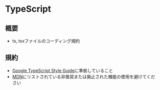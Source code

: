 # TypeScript

## 概要

- ts, tsxファイルのコーディング規約

## 規約

- [Google TypeScript Style Guide](https://google.github.io/styleguide/tsguide.html)に準拠していること
- [MDN](https://developer.mozilla.org/ja/docs/Web/JavaScript/Reference/Deprecated_and_obsolete_features)にリストされている非推奨または廃止された機能の使用を避けてください
